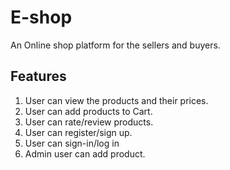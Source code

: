 # E-shop

  An Online shop platform for the sellers and buyers.

## Features

1. User can view the products and their prices.
2. User can add products to Cart.
3. User can rate/review products.
4. User can register/sign up.
5. User can sign-in/log in
6. Admin user can add product.

